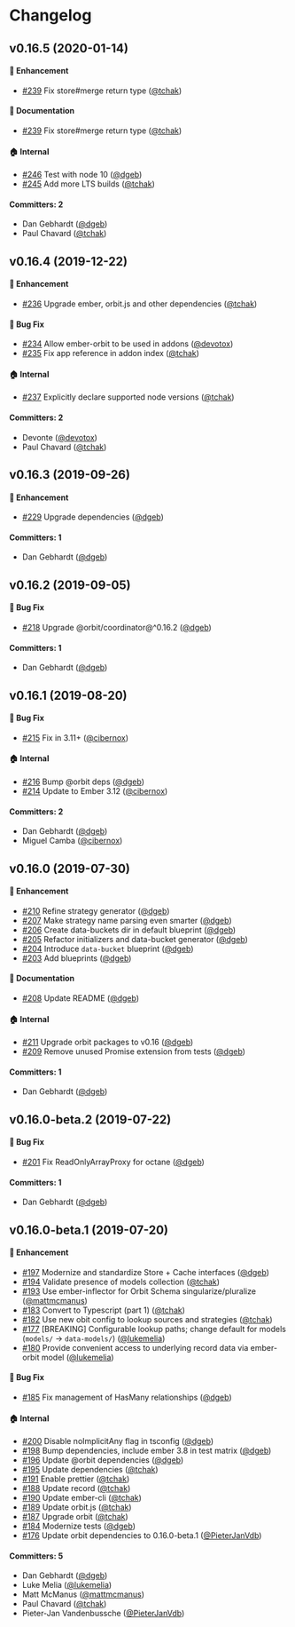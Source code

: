 # Changelog

## v0.16.5 (2020-01-14)

#### :rocket: Enhancement

- [#239](https://github.com/orbitjs/ember-orbit/pull/239) Fix store#merge return type ([@tchak](https://github.com/tchak))

#### :memo: Documentation

- [#239](https://github.com/orbitjs/ember-orbit/pull/239) Fix store#merge return type ([@tchak](https://github.com/tchak))

#### :house: Internal

- [#246](https://github.com/orbitjs/ember-orbit/pull/246) Test with node 10 ([@dgeb](https://github.com/dgeb))
- [#245](https://github.com/orbitjs/ember-orbit/pull/245) Add more LTS builds ([@tchak](https://github.com/tchak))

#### Committers: 2

- Dan Gebhardt ([@dgeb](https://github.com/dgeb))
- Paul Chavard ([@tchak](https://github.com/tchak))

## v0.16.4 (2019-12-22)

#### :rocket: Enhancement

- [#236](https://github.com/orbitjs/ember-orbit/pull/236) Upgrade ember, orbit.js and other dependencies ([@tchak](https://github.com/tchak))

#### :bug: Bug Fix

- [#234](https://github.com/orbitjs/ember-orbit/pull/234) Allow ember-orbit to be used in addons ([@devotox](https://github.com/devotox))
- [#235](https://github.com/orbitjs/ember-orbit/pull/235) Fix app reference in addon index ([@tchak](https://github.com/tchak))

#### :house: Internal

- [#237](https://github.com/orbitjs/ember-orbit/pull/237) Explicitly declare supported node versions ([@tchak](https://github.com/tchak))

#### Committers: 2

- Devonte ([@devotox](https://github.com/devotox))
- Paul Chavard ([@tchak](https://github.com/tchak))

## v0.16.3 (2019-09-26)

#### :rocket: Enhancement

- [#229](https://github.com/orbitjs/ember-orbit/pull/229) Upgrade dependencies ([@dgeb](https://github.com/dgeb))

#### Committers: 1

- Dan Gebhardt ([@dgeb](https://github.com/dgeb))

## v0.16.2 (2019-09-05)

#### :bug: Bug Fix

- [#218](https://github.com/orbitjs/ember-orbit/pull/218) Upgrade @orbit/coordinator@^0.16.2 ([@dgeb](https://github.com/dgeb))

#### Committers: 1

- Dan Gebhardt ([@dgeb](https://github.com/dgeb))

## v0.16.1 (2019-08-20)

#### :bug: Bug Fix

- [#215](https://github.com/orbitjs/ember-orbit/pull/215) Fix in 3.11+ ([@cibernox](https://github.com/cibernox))

#### :house: Internal

- [#216](https://github.com/orbitjs/ember-orbit/pull/216) Bump @orbit deps ([@dgeb](https://github.com/dgeb))
- [#214](https://github.com/orbitjs/ember-orbit/pull/214) Update to Ember 3.12 ([@cibernox](https://github.com/cibernox))

#### Committers: 2

- Dan Gebhardt ([@dgeb](https://github.com/dgeb))
- Miguel Camba ([@cibernox](https://github.com/cibernox))

## v0.16.0 (2019-07-30)

#### :rocket: Enhancement

- [#210](https://github.com/orbitjs/ember-orbit/pull/210) Refine strategy generator ([@dgeb](https://github.com/dgeb))
- [#207](https://github.com/orbitjs/ember-orbit/pull/207) Make strategy name parsing even smarter ([@dgeb](https://github.com/dgeb))
- [#206](https://github.com/orbitjs/ember-orbit/pull/206) Create data-buckets dir in default blueprint ([@dgeb](https://github.com/dgeb))
- [#205](https://github.com/orbitjs/ember-orbit/pull/205) Refactor initializers and data-bucket generator ([@dgeb](https://github.com/dgeb))
- [#204](https://github.com/orbitjs/ember-orbit/pull/204) Introduce `data-bucket` blueprint ([@dgeb](https://github.com/dgeb))
- [#203](https://github.com/orbitjs/ember-orbit/pull/203) Add blueprints ([@dgeb](https://github.com/dgeb))

#### :memo: Documentation

- [#208](https://github.com/orbitjs/ember-orbit/pull/208) Update README ([@dgeb](https://github.com/dgeb))

#### :house: Internal

- [#211](https://github.com/orbitjs/ember-orbit/pull/211) Upgrade orbit packages to v0.16 ([@dgeb](https://github.com/dgeb))
- [#209](https://github.com/orbitjs/ember-orbit/pull/209) Remove unused Promise extension from tests ([@dgeb](https://github.com/dgeb))

#### Committers: 1

- Dan Gebhardt ([@dgeb](https://github.com/dgeb))

## v0.16.0-beta.2 (2019-07-22)

#### :bug: Bug Fix

- [#201](https://github.com/orbitjs/ember-orbit/pull/201) Fix ReadOnlyArrayProxy for octane ([@dgeb](https://github.com/dgeb))

#### Committers: 1

- Dan Gebhardt ([@dgeb](https://github.com/dgeb))

## v0.16.0-beta.1 (2019-07-20)

#### :rocket: Enhancement

- [#197](https://github.com/orbitjs/ember-orbit/pull/197) Modernize and standardize Store + Cache interfaces ([@dgeb](https://github.com/dgeb))
- [#194](https://github.com/orbitjs/ember-orbit/pull/194) Validate presence of models collection ([@tchak](https://github.com/tchak))
- [#193](https://github.com/orbitjs/ember-orbit/pull/193) Use ember-inflector for Orbit Schema singularize/pluralize ([@mattmcmanus](https://github.com/mattmcmanus))
- [#183](https://github.com/orbitjs/ember-orbit/pull/183) Convert to Typescript (part 1) ([@tchak](https://github.com/tchak))
- [#182](https://github.com/orbitjs/ember-orbit/pull/182) Use new obit config to lookup sources and strategies ([@tchak](https://github.com/tchak))
- [#177](https://github.com/orbitjs/ember-orbit/pull/177) [BREAKING] Configurable lookup paths; change default for models (`models/` -> `data-models/`) ([@lukemelia](https://github.com/lukemelia))
- [#180](https://github.com/orbitjs/ember-orbit/pull/180) Provide convenient access to underlying record data via ember-orbit model ([@lukemelia](https://github.com/lukemelia))

#### :bug: Bug Fix

- [#185](https://github.com/orbitjs/ember-orbit/pull/185) Fix management of HasMany relationships ([@dgeb](https://github.com/dgeb))

#### :house: Internal

- [#200](https://github.com/orbitjs/ember-orbit/pull/200) Disable noImplicitAny flag in tsconfig ([@dgeb](https://github.com/dgeb))
- [#198](https://github.com/orbitjs/ember-orbit/pull/198) Bump dependencies, include ember 3.8 in test matrix ([@dgeb](https://github.com/dgeb))
- [#196](https://github.com/orbitjs/ember-orbit/pull/196) Update @orbit dependencies ([@dgeb](https://github.com/dgeb))
- [#195](https://github.com/orbitjs/ember-orbit/pull/195) Update dependencies ([@tchak](https://github.com/tchak))
- [#191](https://github.com/orbitjs/ember-orbit/pull/191) Enable prettier ([@tchak](https://github.com/tchak))
- [#188](https://github.com/orbitjs/ember-orbit/pull/188) Update record ([@tchak](https://github.com/tchak))
- [#190](https://github.com/orbitjs/ember-orbit/pull/190) Update ember-cli ([@tchak](https://github.com/tchak))
- [#189](https://github.com/orbitjs/ember-orbit/pull/189) Update orbit.js ([@tchak](https://github.com/tchak))
- [#187](https://github.com/orbitjs/ember-orbit/pull/187) Upgrade orbit ([@tchak](https://github.com/tchak))
- [#184](https://github.com/orbitjs/ember-orbit/pull/184) Modernize tests ([@dgeb](https://github.com/dgeb))
- [#176](https://github.com/orbitjs/ember-orbit/pull/176) Update orbit dependencies to 0.16.0-beta.1 ([@PieterJanVdb](https://github.com/PieterJanVdb))

#### Committers: 5

- Dan Gebhardt ([@dgeb](https://github.com/dgeb))
- Luke Melia ([@lukemelia](https://github.com/lukemelia))
- Matt McManus ([@mattmcmanus](https://github.com/mattmcmanus))
- Paul Chavard ([@tchak](https://github.com/tchak))
- Pieter-Jan Vandenbussche ([@PieterJanVdb](https://github.com/PieterJanVdb))
